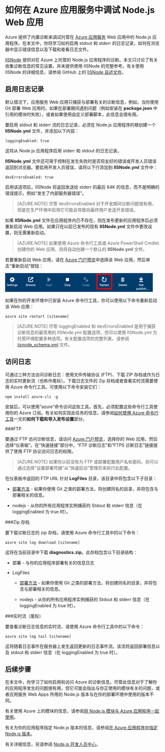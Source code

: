 <properties
	pageTitle="如何在 Azure 应用服务中调试 Node.js Web 应用"
	description="了解如何在 Azure 应用服务中调试 Node.js Web 应用。"
	tags="azure-portal"
	services="app-service\web"
	documentationCenter="nodejs"
	authors="rmcmurray"
	manager="wpickett"
	editor=""/>

<tags
	ms.service="app-service-web"
	ms.workload="web"
	ms.tgt_pltfrm="na"
	ms.devlang="nodejs"
	ms.topic="article"
	ms.date="11/01/2016"
	wacn.date="12/30/2016"
	ms.author="robmcm"/>

# 如何在 Azure 应用服务中调试 Node.js Web 应用

Azure 提供了内置诊断来调试托管在 [Azure 应用服务](/documentation/articles/app-service-changes-existing-services/) Web 应用中的 Node.js 应用程序。在本文中，你将学习如何启用 stdout 和 stderr 的日志记录，如何在浏览器中显示错误信息以及下载和查看日志文件。

[IISNode] 提供对在 Azure 上托管的 Node.js 应用程序的诊断。本文只讨论了有关收集诊断信息的常见设置，并未提供使用 IISNode 的完整参考。有关使用 IISNode 的详细信息，请参阅 GitHub 上的 [IISNode 自述文件]。

<a id="enablelogging"></a>
## 启用日志记录

默认情况下，应用服务 Web 应用只捕获与部署有关的诊断信息，例如，当你使用 Git 部署 Web 应用时。如果在部署期间遇到问题（例如安装在 **package.json** 中引用的模块时失败），或者如果使用自定义部署脚本，此信息会很有用。

要启用 stdout 和 stderr 流的日志记录，必须在 Node.js 应用程序的根创建一个 **IISNode.yml** 文件，并添加以下内容：

	loggingEnabled: true

这将从 Node.js 应用程序启用 stderr 和 stdout 的日志记录。

**IISNode.yml** 文件还可用于控制在发生失败时是否将友好的错误或开发人员错误返回到浏览器。要启用开发人员错误，请将以下行添加到 **IISNode.yml** 文件中：

	devErrorsEnabled: true

启用该选项后，IISNode 将返回发送给 stderr 的最后 64K 的信息，而不是明确的错误提示，例如“发生了内部服务器错误”。

> [AZURE.NOTE] 尽管 devErrorsEnabled 对于开发期间诊断问题很有用，但是在生产环境中启用它可能会导致向最终用户发送开发错误。

如果 **IISNode.yml** 文件在应用程序内已不存在，则在发布更新的应用程序后必须重新启动 Web 应用。如果只在以前已发布的现有 **IISNode.yml** 文件中更改设置，则无需重新启动。

> [AZURE.NOTE] 如果使用 Azure 命令行工具或 Azure PowerShell Cmdlet 创建你的 Web 应用，则将自动创建一个默认的 **IISNode.yml** 文件。

若要重新启动 Web 应用，请在 [Azure 门户预览](https://portal.azure.cn)中选择该 Web 应用，然后单击“重新启动”按钮：

![重新启动按钮][restart-button]

如果在你的开发环境中已安装 Azure 命令行工具，你可以使用以下命令重新启动该 Web 应用：

	azure site restart [sitename]

> [AZURE.NOTE] 尽管 loggingEnabled 和 devErrorsEnabled 是用于捕获诊断信息的最常用的 IISNode.yml 配置选项，但可以使用 IISNode.yml 为托管环境配置多种选项。有关配置选项的完整列表，请参阅 [iisnode\_schema.xml](https://github.com/tjanczuk/iisnode/blob/master/src/config/iisnode_schema.xml) 文件。

<a id="viewlogs"></a>
## 访问日志

可通过三种方法访问诊断日志：使用文件传输协议 (FTP)、下载 ZIP 存档或作为日志的实时更新流（也称作尾标）。下载日志文件的 Zip 存档或者查看实时流需要使用 Azure 命令行工具。可使用以下命令安装它们：

	npm install azure-cli -g

安装后，可以使用“azure”命令访问这些工具。首先，必须配置这些命令行工具使用你的 Azure 订阅。有关如何实现此任务的信息，请参阅[如何使用 Azure 命令行工具](/documentation/articles/xplat-cli-connect/)一文的**如何下载和导入发布设置**部分。

###FTP

要通过 FTP 访问诊断信息，请访问 [Azure 门户预览](https://portal.azure.cn)，选择你的 Web 应用，然后选择“仪表板”。在“快速链接”部分中，“FTP 诊断日志”和“FTPS 诊断日志”链接提供了使用 FTP 协议访问日志的权限。

> [AZURE.NOTE] 如果你以前没有为 FTP 或部署配置用户名和密码，则可以通过选择“设置部署凭据”从“快速启动”管理页来执行此配置。

在仪表板中返回的 FTP URL 针对 **LogFiles** 目录，该目录中将包含以下子目录：

* [部署方法](/documentation/articles/web-sites-deploy/) - 如果你使用 Git 之类的部署方法，将创建同名的目录，并将包含与部署相关的信息。

* nodejs - 从你的所有应用程序实例捕获的 Stdout 和 stderr 信息（在 loggingEnabled 为 true 时）。

###Zip 存档

要下载诊断日志的 zip 存档，请使用 Azure 命令行工具中的以下命令：

	azure site log download [sitename]

这将在当前目录中下载 **diagnostics.zip**。此存档包含以下目录结构：

* 部署 - 与你的应用程序部署有关的信息日志

* LogFiles

	* [部署方法](/documentation/articles/web-sites-deploy/) - 如果你使用 Git 之类的部署方法，将创建同名的目录，并将包含与部署相关的信息。

	* nodejs - 从你的所有应用程序实例捕获的 Stdout 和 stderr 信息（在 loggingEnabled 为 true 时）。

###实时流（尾标）

要查看诊断日志信息的实时流，请使用 Azure 命令行工具中的以下命令：

	azure site log tail [sitename]

这将随着日志事件在服务器上发生返回更新的日志事件流。该流将返回部署信息以及 stdout 和 stderr 信息（在 loggingEnabled 为 true 时）。

<a id="nextsteps"></a>
## 后续步骤

在本文中，你学习了如何启用和访问 Azure 的诊断信息。尽管此信息对于了解你的应用程序发生的问题很有用，但它可能会指出与你正使用的模块有关的问题，或者应用服务 Web Apps 所用的 Node.js 版本与在你的部署环境中使用的版本不同。

有关使用 Azure 上的模块的信息，请参阅[将 Node.js 模块与 Azure 应用程序一起使用](/documentation/articles/nodejs-use-node-modules-azure-apps/)。

有关为你的应用程序指定 Node.js 版本的信息，请参阅[在 Azure 应用程序中指定 Node.js 版本]。

有关详细信息，另请参阅 [Node.js 开发人员中心](/develop/nodejs/)。

[IISNode]: https://github.com/tjanczuk/iisnode
[IISNode 自述文件]: https://github.com/tjanczuk/iisnode#readme
[How to Use The Azure Command-Line Interface]: /documentation/articles/xplat-cli-install/
[Using Node.js Modules with Azure Applications]: /documentation/articles/nodejs-use-node-modules-azure-apps/
[在 Azure 应用程序中指定 Node.js 版本]: /documentation/articles/nodejs-specify-node-version-azure-apps/
[restart-button]: ./media/web-sites-nodejs-debug/restartbutton.png
 

<!---HONumber=Mooncake_Quality_Review_1118_2016-->